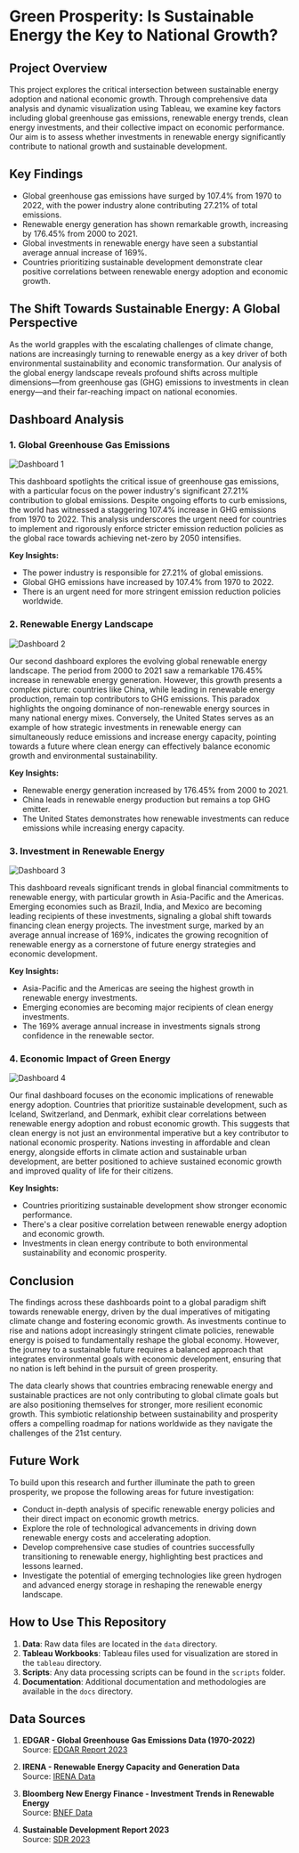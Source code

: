 # Green Prosperity: Is Sustainable Energy the Key to National Growth?

## Project Overview

This project explores the critical intersection between sustainable energy adoption and national economic growth. Through comprehensive data analysis and dynamic visualization using Tableau, we examine key factors including global greenhouse gas emissions, renewable energy trends, clean energy investments, and their collective impact on economic performance. Our aim is to assess whether investments in renewable energy significantly contribute to national growth and sustainable development.

## Key Findings

- Global greenhouse gas emissions have surged by 107.4% from 1970 to 2022, with the power industry alone contributing 27.21% of total emissions.
- Renewable energy generation has shown remarkable growth, increasing by 176.45% from 2000 to 2021.
- Global investments in renewable energy have seen a substantial average annual increase of 169%.
- Countries prioritizing sustainable development demonstrate clear positive correlations between renewable energy adoption and economic growth.

## The Shift Towards Sustainable Energy: A Global Perspective

As the world grapples with the escalating challenges of climate change, nations are increasingly turning to renewable energy as a key driver of both environmental sustainability and economic transformation. Our analysis of the global energy landscape reveals profound shifts across multiple dimensions—from greenhouse gas (GHG) emissions to investments in clean energy—and their far-reaching impact on national economies.

## Dashboard Analysis

### 1. Global Greenhouse Gas Emissions
![Dashboard 1](Images/D1_GHG_Emission.png)

This dashboard spotlights the critical issue of greenhouse gas emissions, with a particular focus on the power industry's significant 27.21% contribution to global emissions. Despite ongoing efforts to curb emissions, the world has witnessed a staggering 107.4% increase in GHG emissions from 1970 to 2022. This analysis underscores the urgent need for countries to implement and rigorously enforce stricter emission reduction policies as the global race towards achieving net-zero by 2050 intensifies.

**Key Insights:**
- The power industry is responsible for 27.21% of global emissions.
- Global GHG emissions have increased by 107.4% from 1970 to 2022.
- There is an urgent need for more stringent emission reduction policies worldwide.

### 2. Renewable Energy Landscape
![Dashboard 2](Images/D2_Energy.png)

Our second dashboard explores the evolving global renewable energy landscape. The period from 2000 to 2021 saw a remarkable 176.45% increase in renewable energy generation. However, this growth presents a complex picture: countries like China, while leading in renewable energy production, remain top contributors to GHG emissions. This paradox highlights the ongoing dominance of non-renewable energy sources in many national energy mixes. Conversely, the United States serves as an example of how strategic investments in renewable energy can simultaneously reduce emissions and increase energy capacity, pointing towards a future where clean energy can effectively balance economic growth and environmental sustainability.

**Key Insights:**
- Renewable energy generation increased by 176.45% from 2000 to 2021.
- China leads in renewable energy production but remains a top GHG emitter.
- The United States demonstrates how renewable investments can reduce emissions while increasing energy capacity.

### 3. Investment in Renewable Energy
![Dashboard 3](Images/D3_Investments.png)

This dashboard reveals significant trends in global financial commitments to renewable energy, with particular growth in Asia-Pacific and the Americas. Emerging economies such as Brazil, India, and Mexico are becoming leading recipients of these investments, signaling a global shift towards financing clean energy projects. The investment surge, marked by an average annual increase of 169%, indicates the growing recognition of renewable energy as a cornerstone of future energy strategies and economic development.

**Key Insights:**
- Asia-Pacific and the Americas are seeing the highest growth in renewable energy investments.
- Emerging economies are becoming major recipients of clean energy investments.
- The 169% average annual increase in investments signals strong confidence in the renewable sector.

### 4. Economic Impact of Green Energy
![Dashboard 4](Images/D5_Economics.png)

Our final dashboard focuses on the economic implications of renewable energy adoption. Countries that prioritize sustainable development, such as Iceland, Switzerland, and Denmark, exhibit clear correlations between renewable energy adoption and robust economic growth. This suggests that clean energy is not just an environmental imperative but a key contributor to national economic prosperity. Nations investing in affordable and clean energy, alongside efforts in climate action and sustainable urban development, are better positioned to achieve sustained economic growth and improved quality of life for their citizens.

**Key Insights:**
- Countries prioritizing sustainable development show stronger economic performance.
- There's a clear positive correlation between renewable energy adoption and economic growth.
- Investments in clean energy contribute to both environmental sustainability and economic prosperity.

## Conclusion

The findings across these dashboards point to a global paradigm shift towards renewable energy, driven by the dual imperatives of mitigating climate change and fostering economic growth. As investments continue to rise and nations adopt increasingly stringent climate policies, renewable energy is poised to fundamentally reshape the global economy. However, the journey to a sustainable future requires a balanced approach that integrates environmental goals with economic development, ensuring that no nation is left behind in the pursuit of green prosperity.

The data clearly shows that countries embracing renewable energy and sustainable practices are not only contributing to global climate goals but are also positioning themselves for stronger, more resilient economic growth. This symbiotic relationship between sustainability and prosperity offers a compelling roadmap for nations worldwide as they navigate the challenges of the 21st century.

## Future Work

To build upon this research and further illuminate the path to green prosperity, we propose the following areas for future investigation:

- Conduct in-depth analysis of specific renewable energy policies and their direct impact on economic growth metrics.
- Explore the role of technological advancements in driving down renewable energy costs and accelerating adoption.
- Develop comprehensive case studies of countries successfully transitioning to renewable energy, highlighting best practices and lessons learned.
- Investigate the potential of emerging technologies like green hydrogen and advanced energy storage in reshaping the renewable energy landscape.

## How to Use This Repository

1. **Data**: Raw data files are located in the `data` directory.
2. **Tableau Workbooks**: Tableau files used for visualization are stored in the `tableau` directory.
3. **Scripts**: Any data processing scripts can be found in the `scripts` folder.
4. **Documentation**: Additional documentation and methodologies are available in the `docs` directory.

## Data Sources

1. **EDGAR - Global Greenhouse Gas Emissions Data (1970-2022)**  
   Source: [EDGAR Report 2023](https://edgar.jrc.ec.europa.eu/report_2023#data_download)

2. **IRENA - Renewable Energy Capacity and Generation Data**  
   Source: [IRENA Data](https://www.irena.org/Data/View-data-by-topic/Capacity-and-Generation/Regional-Trends)

3. **Bloomberg New Energy Finance - Investment Trends in Renewable Energy**  
   Source: [BNEF Data](https://public.tableau.com/app/profile/bloomberg.new.energy.finance/viz/FDItoolPUBLICv_5/FDIemergingcountries)

4. **Sustainable Development Report 2023**  
   Source: [SDR 2023](https://www.kaggle.com/datasets/sazidthe1/sustainable-development-report)
